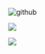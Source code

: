 ![github](https://github-readme-stats.vercel.app/api?username=iPlanC&count_private=true&show_icons=true&include_all_commits=true&hide_border=true&line_height=20&theme=tokyonight)

![](https://github-readme-stats.vercel.app/api/top-langs/?username=iPlanC&count_private=true&show_icons=true&include_all_commits=true&hide_border=true&theme=tokyonight)

![](https://github-readme-stats.vercel.app/api/wakatime?username=PlanC&layout=compact&hide_border=true&theme=tokyonight)
